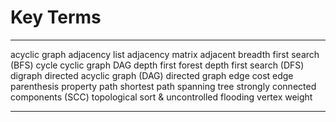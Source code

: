 Key Terms
=========

  -------------------------- ------------------------------------- ------------------------------------------
  acyclic graph              adjacency list                        adjacency matrix
  adjacent                   breadth first search (BFS)            cycle
  cyclic graph               DAG                                   depth first forest
  depth first search (DFS)   digraph                               directed acyclic graph (DAG)
  directed graph             edge cost                             edge
  parenthesis property       path                                  shortest path
  spanning tree              strongly connected components (SCC)   topological sort & uncontrolled flooding
  vertex                     weight                                
  -------------------------- ------------------------------------- ------------------------------------------


